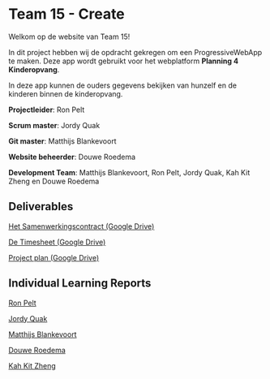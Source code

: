 # Team 15 - Create

Welkom op de website van Team 15!

In dit project hebben wij de opdracht gekregen om een ProgressiveWebApp te maken. Deze app wordt gebruikt voor het webplatform **Planning 4 Kinderopvang**. 

In deze app kunnen de ouders gegevens bekijken van hunzelf en de kinderen binnen de kinderopvang.

**Projectleider**: Ron Pelt

**Scrum master**: Jordy Quak

**Git master**:	Matthijs Blankevoort

**Website beheerder**: Douwe Roedema

**Development Team**: Matthijs Blankevoort, Ron Pelt, Jordy Quak, Kah Kit Zheng en Douwe Roedema

## Deliverables

[Het Samenwerkingscontract (Google Drive)](https://docs.google.com/document/d/1__VLd9AhH17L4bp6Sdu5KXnPGXcZk5kt45kxXD46oR4/edit#heading=h.ensbk19i69gr)

[De Timesheet (Google Drive)](https://docs.google.com/spreadsheets/d/1vJno3roKT8fv0SnajtjaM24_T59x1Z_Jqvx4qGpVXTU/edit#gid=1493701587)

[Project plan (Google Drive)](https://docs.google.com/document/d/19iSf3T_Zub4e5NcSlzdRvCTiOzWQ3igaAMqkYEAAyIw/edit#)


## Individual Learning Reports

[Ron Pelt](https://docs.google.com/document/d/10-bpeS1m3r_NyRSQgPv21iqhvePHEoL92wNdSf8zNPY/edit#heading=h.8gxjxqu5g8vr)

[Jordy Quak](https://docs.google.com/document/d/1rIqsSZNHkAM496JJw7-dy74203x4TCdQ8PAM4uPpTFU/edit)

[Matthijs Blankevoort](https://docs.google.com/document/d/1igODWbPX0Otot3J-RUyaNRdBL1hbNpYEePb9DlImQ-0/edit)

[Douwe Roedema](https://docs.google.com/document/d/12Zuw7MQUFd2uJY2mIhgdZDCj-eNRvHK9SMB64WveM84/edit)

[Kah Kit Zheng](https://docs.google.com/document/d/1f4BHgPE8MFJE0-ExeNjAUniSvzbFt4etBTqWxDbpKP8/edit#heading=h.98ww7mm1wsh1)